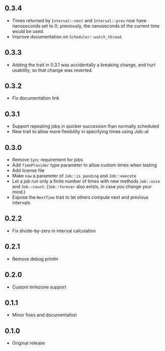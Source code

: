 ## 0.3.4
* Times returned by `Interval::next` and `Interval::prev` now have nanoseconds set to 0; previously, the nanoseconds of the current time would be used.
* Improve documentation on `Scheduler::watch_thread`.

## 0.3.3
* Adding the trait in 0.3.1 was accidentally a breaking change, and hurt usability, so that change was reverted.

## 0.3.2
* Fix documentation link

## 0.3.1
* Support repeating jobs in quicker succession than normally scheduled
* New trait to allow more flexibility in specifying times using Job::at

## 0.3.0
* Remove `Sync` requirement for jobs
* Add `TimeProvider` type parameter to allow custom times when testing
* Add license file
* Make `now` a parameter of `Job::is_pending` and `Job::execute`
* Let a job run only a finite number of times with new methods `Job::once` and `Job::count`. (`Job::forever` also exists, in case you change your mind.)
* Expose the `NextTime` trait to let others compute next and previous intervals

## 0.2.2
* Fix divide-by-zero in interval calculation

## 0.2.1
* Remove debug println

## 0.2.0
* Custom timezone support

## 0.1.1
* Minor fixes and documentation

## 0.1.0
* Original release